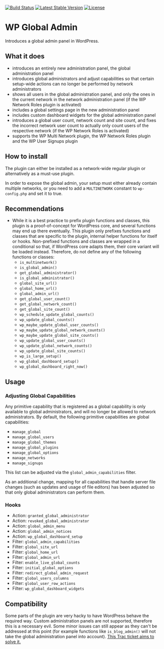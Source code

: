 [![Build Status](https://api.travis-ci.org/felixarntz/wp-global-admin.png?branch=master)](https://travis-ci.org/felixarntz/wp-global-admin)
[![Latest Stable Version](https://poser.pugx.org/felixarntz/wp-global-admin/version)](https://packagist.org/packages/felixarntz/wp-global-admin)
[![License](https://poser.pugx.org/felixarntz/wp-global-admin/license)](https://packagist.org/packages/felixarntz/wp-global-admin)

# WP Global Admin

Introduces a global admin panel in WordPress.

## What it does

* introduces an entirely new administration panel, the global administration panel
* introduces global administrators and adjust capabilities so that certain setup-wide actions can no longer be performed by network administrators
* shows all users in the global administration panel, and only the ones in the current network in the network administration panel (if the WP Network Roles plugin is activated)
* includes a global settings page in the new administration panel
* includes custom dashboard widgets for the global administration panel
* introduces a global user count, network count and site count, and fixes the incorrect network user count to actually only count users of the respective network (if the WP Network Roles is activated)
* supports the WP Multi Network plugin, the WP Network Roles plugin and the WP User Signups plugin

## How to install

The plugin can either be installed as a network-wide regular plugin or alternatively as a must-use plugin.

In order to expose the global admin, your setup must either already contain multiple networks, or you need to add a `MULTINETWORK` constant to `wp-config.php` and set it to true.

## Recommendations

* While it is a best practice to prefix plugin functions and classes, this plugin is a proof-of-concept for WordPress core, and several functions may end up there eventually. This plugin only prefixes functions and classes that are specific to the plugin, internal helper functions for itself or hooks. Non-prefixed functions and classes are wrapped in a conditional so that, if WordPress core adapts them, their core variant will be loaded instead. Therefore, do not define any of the following functions or classes:
  * `is_multinetwork()`
  * `is_global_admin()`
  * `get_global_administrator()`
  * `is_global_administrator()`
  * `global_site_url()`
  * `global_home_url()`
  * `global_admin_url()`
  * `get_global_user_count()`
  * `get_global_network_count()`
  * `get_global_site_count()`
  * `wp_schedule_update_global_counts()`
  * `wp_update_global_counts()`
  * `wp_maybe_update_global_user_counts()`
  * `wp_maybe_update_global_network_counts()`
  * `wp_maybe_update_global_site_counts()`
  * `wp_update_global_user_counts()`
  * `wp_update_global_network_counts()`
  * `wp_update_global_site_counts()`
  * `wp_is_large_setup()`
  * `wp_global_dashboard_setup()`
  * `wp_global_dashboard_right_now()`

## Usage

### Adjusting Global Capabilities

Any primitive capability that is registered as a global capability is only available to global administrators, and will no longer be allowed to network administrators. By default, the following primitive capabilities are global capabilities:

* `manage_global`
* `manage_global_users`
* `manage_global_themes`
* `manage_global_plugins`
* `manage_global_options`
* `manage_networks`
* `manage_signups`

This list can be adjusted via the `global_admin_capabilities` filter.

As an additional change, mapping for all capabilities that handle server file changes (such as updates and usage of file editors) has been adjusted so that only global administrators can perform them.

### Hooks

* Action: `granted_global_administrator`
* Action: `revoked_global_administrator`
* Action: `global_admin_menu`
* Action: `global_admin_notices`
* Action: `wp_global_dashboard_setup`
* Filter: `global_admin_capabilities`
* Filter: `global_site_url`
* Filter: `global_home_url`
* Filter: `global_admin_url`
* Filter: `enable_live_global_counts`
* Filter: `initial_global_options`
* Filter: `redirect_global_admin_request`
* Filter: `global_users_columns`
* Filter: `global_user_row_actions`
* Filter: `wp_global_dashboard_widgets`

## Compatibility

Some parts of the plugin are very hacky to have WordPress behave the required way. Custom administration panels are not supported, therefore this is a necessary evil. Some minor issues can still appear as they can't be addressed at this point (for example functions like `is_blog_admin()` will not take the global administration panel into account). [This Trac ticket aims to solve it.](https://core.trac.wordpress.org/ticket/37526)
